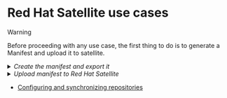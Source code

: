 # Red Hat Satellite use cases

> [!WARNING]
> Before proceeding with any use case, the first thing to do is to generate a Manifest and upload it to satellite.
>  
> <details>
>   <summary><i>Create the manifest and export it</i></summary>
>   
> - From the [Hybrid Cloud Console](https://console.redhat.com) home page, click Services > Subscriptions and Spend > Manifests. 
> - From the Manifests page, click Create new manifest. 
> - In the Name field, enter a unique name for the manifest. 
> - From the Type list, select the application type and version number that corresponds to your Red Hat Satellite Server. 
> - Click Create. 
>  
> More details in [the documentation](https://docs.redhat.com/en/documentation/subscription_central/1-latest/html/creating_and_managing_manifests_for_a_connected_satellite_server/proc-creating-manifest-satellite-connected#proc-creating-manifest-satellite-connected)
> 
> You can then allocate the subscriptions you want to associate to the freshly created manifest by using the [Subscription Allocation page](https://access.redhat.com/management/subscription_allocations)
>  
> Then you can export the freshly created manifest withing the [manifest page in Cloud Console](https://console.redhat.com/subscriptions/manifests).
>  </details>
>
> <details>
>   <summary><i>Upload manifest to Red Hat Satellite</i></summary>
>
> - In the Satellite web UI, ensure the context is set to the organization you want to use. 
> - In the Satellite web UI, navigate to Content > Subscriptions and click Manage Manifest. 
> - In the Manage Manifest window, click Choose File. 
> - Navigate to the location that contains the Red Hat subscription manifest file, then click Open. 
> - Verify that in the "Content > Subscriptions" menu you see listed the subscriptions you allocated before 
>  </details>

- [Configuring and synchronizing repositories](./config-sync-repos/)
